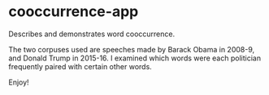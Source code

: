 # cooccurrence-app
Describes and demonstrates word cooccurrence. 

The two corpuses used are speeches made by Barack Obama in 2008-9, and Donald Trump in 2015-16. I examined which words were each politician frequently paired with certain other words. 

Enjoy!

